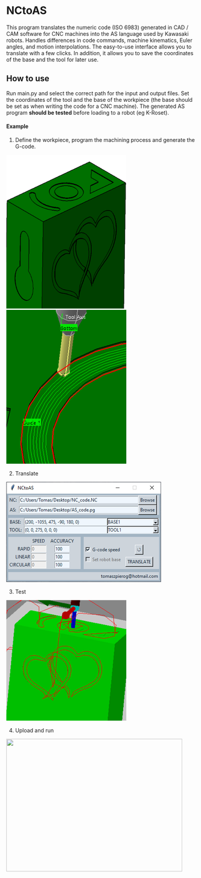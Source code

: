 # NCtoAS
This program translates the numeric code (ISO 6983) generated in CAD / CAM software for CNC machines into the AS language used by Kawasaki robots. Handles differences in code commands, machine kinematics, Euler angles, and motion interpolations. The easy-to-use interface allows you to translate with a few clicks. In addition, it allows you to save the coordinates of the base and the tool for later use.


## How to use
Run main.py and select the correct path for the input and output files. Set the coordinates of the tool and the base of the workpiece (the base should be set as when writing the code for a CNC machine). The generated AS program **should be tested** before loading to a robot (eg K-Roset).


#### Example

1. Define the workpiece, program the machining process and generate the G-code.

<img src="/_examples/CAD.png" width="318" height="406" /> <img src="/_examples/CAM.png" width="318" height="406" />

2. Translate

<img src="/_examples/NCtoAS-interface.png" />

3. Test

<img src="/_examples/K-roset.png" />

4. Upload and run

<img src="/_examples/cropped_test.gif" width="466" height="350" />

